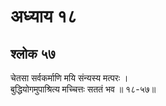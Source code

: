 # अध्याय १८

## श्लोक ५७

चेतसा सर्वकर्माणि मयि संन्यस्य मत्परः ।<br>बुद्धियोगमुपाश्रित्य मच्चित्तः सततं भव ॥ १८-५७॥<br><br>


